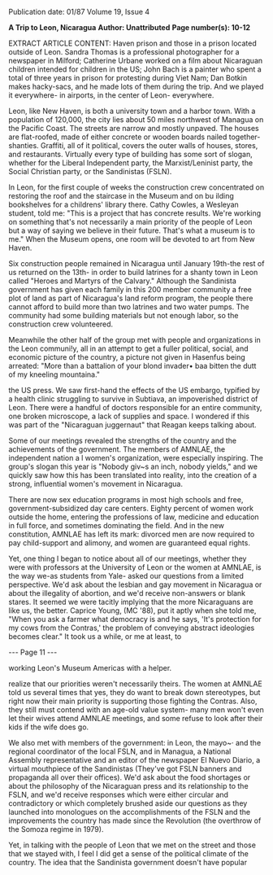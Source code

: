 Publication date: 01/87
Volume 19, Issue 4

**A Trip to Leon, Nicaragua**
**Author: Unattributed**
**Page number(s): 10-12**

EXTRACT ARTICLE CONTENT:
Haven prison and those in a prison 
located outside of Leon. 
Sandra 
Thomas is a professional photographer 
for a newspaper in Milford; Catherine 
Urbane worked on a 
film about 
Nicaraguan children intended for 
children in the US; John Bach is a 
painter who spent a total of three years 
in prison for protesting during Viet 
Nam; Dan Botkin makes hacky-sacs, 
and he made lots of them during the 
trip. And we played it everywhere- in 
airports, in the center of Leon-
everywhere. 

Leon, like New Haven, is both a 
university town and a harbor town. 
With a population of 120,000, the city 
lies about 50 miles northwest of 
Managua on the Pacific Coast. The 
streets are 
narrow and 
mostly 
unpaved. The houses are flat-roofed, 
made of either concrete or wooden 
boards nailed together- shanties. 
Graffiti, all of it political, covers the 
outer walls of houses, stores, and 
restaurants. Virtually every type of 
building has some sort of slogan, 
whether for the Liberal Independent 
party, the Marxist/Leninist party, the 
Social Christian party, 
or the 
Sandinistas (FSLN). 

In Leon, for the first couple of weeks 
the construction crew concentrated on 
restoring the roof and the staircase in 
the Museum and on bu ilding 
bookshelves for a childrens' library 
there. Cathy Cowles, a Wesleyan 
student, told me: "This is a project that 
has concrete results. We're working on 
something that's not necessarily a main 
priority of the people of Leon but a 
way of saying we believe in their 
future. That's what a museum is to 
me." When the Museum opens, one 
room will be devoted to art from New 
Haven. 

Six construction people remained in 
Nicaragua until January 19th-the 
rest of us returned on the 13th- in 
order to build latrines for a shanty 
town in Leon called "Heroes and 
Martyrs of the Calvary." Although the 
Sandinista government has given each 
family in this 200 member community 
a 
free 
plot of land 
as part of 
Nicaragua's land reform program, the 
people there cannot afford to build 
more than two latrines and two water 
pumps. The community had some 
building materials but not enough 
labor, 
so 
the construction crew 
volunteered. 

Meanwhile the other half of the 
group met with 
people and 
organizations in the Leon communi!y, 
all in an attempt to get a fuller 
political, social, and economic picture 
of the country, a picture not given in 
Hasenfus being arreated: "More than a battalion of your blond invader• baa bitten the 
dutt of my kneeling mountaina." 

the US press. We saw first-hand the 
effects of the US embargo, typified by 
a health clinic struggling to survive in 
Subtiava, an impoverished district of 
Leon. There were a handful of doctors 
responsible for an entire community, 
one broken microscope, a lack of 
supplies and space. I wondered if 
this was part of the "Nicaraguan 
juggernaut" that Reagan keeps talking 
about. 

Some of our meetings revealed the 
strengths of the country and the 
achievements of the government. The 
members 
of AMNLAE, 
the 
independent nation a l women's 
organization, were especially 
inspiring. The group's slogan this year 
is "Nobody giv~s an inch, nobody 
yields," and we quickly saw how this 
has been translated into reality, into 
the creation of a strong, influential 
women's movement in Nicaragua. 

There are now sex education programs 
in 
most high schools and 
free, 
government-subsidized day care 
centers. Eighty percent of women work 
outside the home, 
entering the 
professions of law, 
medicine and 
education in full force, and sometimes 
dominating the field. And in the new 
constitution, AMNLAE has left its 
mark: divorced men are now required 
to pay child-support and alimony, and 
women are guaranteed equal rights. 

Yet, one thing I began to notice 
about all of our meetings, whether they 
were with professors at the University 
of Leon or the women at AMNLAE, is 
the way we-as students from Yale-
asked our questions from a limited 
perspective. We'd ask about the lesbian 
and gay movement in Nicaragua or 
about the illegality of abortion, and 
we'd receive non-answers or blank 
stares. It seemed we were tacitly 
implying that the more Nicaraguans 
are like us, the better. Caprice Young, 
(MC '88), put it aptly when she told 
me, "When you ask a farmer what 
democracy is and 
he says, 'It's 
protection for my cows from the 
Contras,' the problem of conveying 
abstract ideologies becomes clear." It 
took us a while, or me at least, to


--- Page 11 ---

working 
Leon's Museum 
Americas with a helper. 

realize that our priorities 
weren't 
necessarily theirs. The women at 
AMNLAE told us several times that 
yes, they do want to break down 
stereotypes, but right now their main 
priority is supporting those fighting 
the Contras. Also, they still must 
contend with an age-old value 
system- many men won't even let 
their wives attend AMNLAE meetings, 
and some refuse to look after their kids 
if the wife does go. 

We also met with members of the 
government: in Leon, the mayo~· and 
the regional coordinator of the local 
FSLN, and in Managua, a National 
Assembly representative and an editor 
of the newspaper El Nuevo Diario, a 
virtual mouthpiece of the Sandinistas 
(They've got FSLN banners and 
propaganda all over their offices). 
We'd ask about the food shortages or 
about the 
philosophy of the 
Nicaraguan press and its relationship 
to 
the FSLN, and we'd receive 
responses which were either circular 
and contradictory or which completely 
brushed aside our questions as they 
launched into monologues on the 
accomplishments of the FSLN and the 
improvements the country has made 
since the Revolution (the overthrow of 
the Somoza regime in 1979). 

Yet, in talking with the people of 
Leon that we met on the street and 
those that we stayed with, I feel I did 
get a sense of the political climate of the 
country. The idea that the Sandinista 
government doesn't have popular